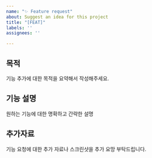 ```yaml
---
name: "✨ Feature request"
about: Suggest an idea for this project
title: "[FEAT]"
labels: ''
assignees: ''

---
```


## 목적
기능 추가에 대한 목적을 요약해서 작성해주세요.

## 기능 설명
원하는 기능에 대한 명확하고 간략한 설명

## 추가자료
기능 요청에 대한 추가 자료나 스크린샷을 추가 요망 부탁드립니다.
